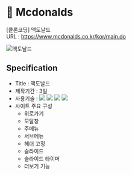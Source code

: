 # 🍔 Mcdonalds
[클론코딩] 맥도날드  
URL : https://www.mcdonalds.co.kr/kor/main.do  

<img src="https://user-images.githubusercontent.com/102004400/169969745-78bbdc2e-45fd-4d41-b377-53a62967f28b.png" alt="맥도날드">


## Specification
  - Title : 맥도날드
  - 제작기간 : 3일
  - 사용기술 : <img src="https://img.shields.io/badge/-HTML5-blue?style=flat-square&logo=html5&logoColor=white"> <img src="https://img.shields.io/badge/-CSS3-orange?style=flat-square&logo=css3&logoColor=white"> <img src="https://img.shields.io/badge/-JavaScript-yellow?style=flat-square&logo=JavaScript&logoColor=white"> <img src="https://img.shields.io/badge/-jQuery-blue?style=flat-square&logo=jQuery&logoColor=white">
  - 사이트 주요 구성 
    - 위로가기
    - 모달창
    - 주메뉴
    - 서브메뉴
    - 헤더 고정
    - 슬라이드
    - 슬라이드 타이머
    - 더보기 기능
